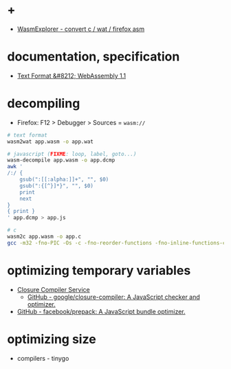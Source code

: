 # +

- [WasmExplorer - convert c / wat / firefox asm](https://mbebenita.github.io/WasmExplorer/)

# documentation, specification

- [Text Format &\#8212; WebAssembly 1\.1](https://webassembly.github.io/spec/core/text/index.html)

# decompiling

- Firefox: F12 > Debugger > Sources = `wasm://`

```bash
# text format
wasm2wat app.wasm -o app.wat

# javascript (FIXME: loop, label, goto...)
wasm-decompile app.wasm -o app.dcmp
awk '
/:/ {
    gsub(":[[:alpha:]]+", "", $0)
    gsub(":{[^}]*}", "", $0)
    print
    next
}
{ print }
' app.dcmp > app.js

# c
wasm2c app.wasm -o app.c
gcc -m32 -fno-PIC -Os -c -fno-reorder-functions -fno-inline-functions-called-once -fno-inline-small-functions app.c
```

# optimizing temporary variables

- [Closure Compiler Service](https://closure-compiler.appspot.com)
    - [GitHub \- google/closure\-compiler: A JavaScript checker and optimizer\.](https://github.com/google/closure-compiler)
- [GitHub \- facebook/prepack: A JavaScript bundle optimizer\.](https://github.com/facebook/prepack)

# optimizing size

- compilers - tinygo
